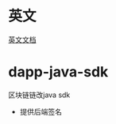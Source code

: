 # 英文
[英文文档](https://github.com/moongaminglib/columbus-php-sdk/en)

# dapp-java-sdk

区块链链改java sdk

- 提供后端签名
